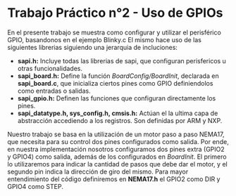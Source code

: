 # Trabajo Práctico n°2 - Uso de GPIOs

En el presente trabajo se muestra como configurar y utilizar el perisférico GPIO, basandonos en el ejemplo Blinky.c
El mismo hace uso de las siguientes librerias siguiendo una jerarquia de incluciones: 

* **sapi.h:** Incluye todas las librerias de sapi, que configuran perisfericos u otras funcionalidades.
* **sapi_board.h:** Define la función *BoardConfig/BoardInit*, declarada en **sapi_board.c**, que inicializa ciertos pines como GPIO definiendolos como entradas o salidas.
* **sapi_gpio.h:** Definen las funciones que configuran directamente los pines.
* **sapi_datatype.h, sys_config.h, cmsis.h:** Actúan el la ultima capa de abstracción accediendo a los registros. Son definidas por ARM y NXP.

Nuestro trabajo se basa en la utilización de un motor paso a paso NEMA17, que necesita para su control dos pines configurados como salida. Por ende, en nuestra implementación nosotros configuramos dos pines extra (GPIO2 y GPIO4) como salida, 
además de los configurados en *BoardInit*. El primero lo utilizaremos para indicar la cantidad de pasos que debe dar el motor, y el segundo pin indica la dirección de giro del mismo. 
Para mayor entendimiento del código definiremos en **NEMA17.h** el GPIO2 como DIR y GPIO4 como STEP.
